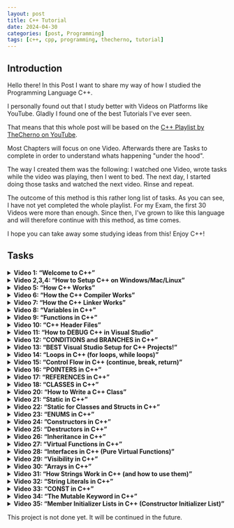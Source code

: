 ```yaml
---
layout: post
title: C++ Tutorial
date: 2024-04-30
categories: [post, Programming]
tags: [c++, cpp, programming, thecherno, tutorial]
---
```


## Introduction

Hello there!
In this Post I want to share my way of how I studied the Programming Language C++.

I personally found out that I study better with Videos on Platforms like YouTube. Gladly I found one of the best Tutorials I've ever seen.

That means that this whole post will be based on the [C++ Playlist by TheCherno on YouTube](https://www.youtube.com/playlist?list=PLlrATfBNZ98dudnM48yfGUldqGD0S4FFb).

Most Chapters will focus on one Video. Afterwards there are Tasks to complete in order to understand whats happening "under the hood".

The way I created them was the following:
I watched one Video, wrote tasks while the video was playing, then I went to bed.
The next day, I started doing those tasks and watched the next video. Rinse and repeat.

The outcome of this method is this rather long list of tasks. As you can see, I have not yet completed the whole playlist. For my Exam, the first 30 Videos were more than enough. Since then, I've grown to like this language and will therefore continue with this method, as time comes.

I hope you can take away some studying ideas from this! Enjoy C++!


## Tasks

<details>
  <summary><b>Video 1: “Welcome to C++”</b></summary>
  <ul>
    <li>Get your heat up to learn C++</li>
    <li>You will make data structures that are faster than the standard library one’s? like Whaaaaaaat</li>
  </ul>
</details>


<details>
  <summary><b>Video 2,3,4: “How to Setup C++ on Windows/Mac/Linux” </b></summary>
  <ul>
    <li>Set up your favourite IDE. (Video uses Visual Studio, I chose CLion, but VSC is a good free option too)</li>
    <li>Write a simple Hello World program with a button press prompt at the end</li>
    <li>Check where to disable optimization and do so</li>
  </ul>
</details>

<details>
  <summary><b>Video 5: “How C++ Works”</b></summary>
  <ul>
    <li>Understand what ‘#include’ does</li>
    <li>Learn what an ‘entry function’ is and how it’s called in C++</li>
    <li>Identify which files of a project get compiled (cpp files, hpp files do not; they only get included)</li>
    <li>Create a bug in your code</li>
    <li>Learn the output of the compiler to identify the location of the bug</li>
    <li>Compile a single cpp file (so a .obj file is created; in my case, a .o file was created)</li>
    <li>Create a wrapper function for ‘std::cout’</li>
    <li>Move this function to a new cpp file and compile it</li>
    <li>Write a declaration for the wrapper function in ‘main.cpp’</li>
    <li>Compile and run everything</li>
    <li>Rename the wrapper function only in the new file to see what errors will occur</li>
    <li>Fix the bug and observe what .obj files are created</li>
  </ul>
</details>

<details>
  <summary><b>Video 6: “How the C++ Compiler Works”</b></summary>
    <ul>
      <li>Add new file “Math.cpp”</li>
      <li>Create a multiply function with two parameters that returns the multiplication</li>
      <li>Create a new file EndBrace.hpp with the only content being a ‘&#125;’</li>
      <li>Remove the ‘&#125;’ from the ‘Math.cpp’</li>
      <li>Run the code to see the error</li>
      <li>Fix the bug by including ‘EndBrace.hpp’</li>
      <li>Use the compiler, so it outputs the preprocessed file (.i file)</li>
      <li>Remove the weird include and replace it with a proper &#125;</li>
      <li>Create a Define ‘INTEGER int’ and replace all occurrences with this define</li>
      <li>Create and look at the preprocessed file</li>
      <li>Create a ‘#if 1’ before the function, as well as a ‘#endif’ after the function</li>
      <li>Create and look at the preprocessed file</li>
      <li>Change it to ‘#if 0’ and look at the preprocessed file</li>
      <li>Include ‘&lt;iostream&gt;’ and look at the preprocessed file</li>
      <li>Fix all the weird stuff in ‘Math.cpp’ and create an object file from it</li>
      <li>Use the compiler so the object file gets converted to a .asm file (Assembler, in my case, .s file)</li>
      <li>Briefly get an overview of the .asm file</li>
      <li>Make your code be more efficient by returning the a*b directly instead of a variable first</li>
      <li>Check the differences in the .asm file</li>
      <li>Turn on optimization and check the differences in the .asm file</li>
      <li>Change the multiplication to be two specific numbers instead of parameters and check the .asm file without optimization</li>
      <li>Create a new Function ‘Log’ that instead of printing out the passed message, simply returns it</li>
      <li>Call the function before the multiplication. Return value is not used.</li>
      <li>Check the .asm file without, then with optimization</li>
    </ul>
</details>

<details>
  <summary><b>Video 7: “How the C++ Linker Works”</b></summary>
  <ul>
    <li>Make sure the Log() and Multiply() functions from before exist</li>
    <li>Build project without main() function</li>
    <li>Create main function, then build again</li>
    <li>Print some multiplication on screen, then do a cin() to preserve the window. Run the code by executing its binary</li>
    <li>Create a linking error (e.g., by renaming the definition of the Log() function to Logr())</li>
    <li>Comment out where Log() is called</li>
    <li>Notice that the code builds</li>
    <li>Change the comment to be where Multiply is called</li>
    <li>Notice that the code doesn’t build despite the code still not actually being called (because it could be called somewhere else)</li>
    <li>Make the function static, notice that it does build again. (Because static makes it so that this code only exists for this translation unit)</li>
    <li>Remove all weird stuff (renaming functions, static stuff, make it nice and tidy again)</li>
    <li>Copy the definition of the Log function into Math.cpp to see that everything does compile, but does not link due to two definitions of the same function (Works for me on M1 MacBook wtf)</li>
    <li>Fix the bug by removing the double definition.</li>
    <li>Create a new file called Log.cpp</li>
    <li>Create a function InitLog() here that just calls Log and include “Log.h” so it will work</li>
    <li>In Math.h remove the Log.h declaration, instead include Log.h to make it work</li>
    <li>Try to understand why this causes an error</li>
    <li>Fix 1: Make Log() static, therefore each file will have their own Log() function</li>
    <li>Fix 2: Make Log() inline, therefore copying Log()’s body into each time it is called, essentially doing the same as Fix 1 but with less Callstack</li>
    <li>Fix 3: (probably the best fix for now) make it so, that the Log() function is not in two Translation unity (Math.cpp, Log.cpp) but is only in one.</li>
    <li>Move the Log function into Log.cpp and change the body in the .h file to only be a declaration. Therefore the body is only in one translation unit</li>
  </ul>
</details>

<details>
  <summary><b>Video 8: “Variables in C++”</b></summary>
  <ul>
    <li>Create an integer, give it some value and print it</li>
    <li>After the print, assign it to some other value and print it again</li>
    <li>Understand the size of an integer and calculate its min and max value using a calculator</li>
    <li>Make an unsigned variable and play with it</li>
    <li>Make a char and give it the numeric value of some character using the ASCII table, then print it</li>
    <li>Change the datatype from char to short, print it again</li>
    <li>Create a float and give it the value 5.5</li>
    <li>Realize that you created a double and casted it into a float</li>
    <li>Actually set the 5.5 as a float</li>
    <li>Float 4 bytes; doubles 8 bytes</li>
    <li>Print the sizes of all datatypes you know using the sizeof() function (output in bytes)</li>
  </ul>
</details>

<details>
  <summary><b>Video 9: “Functions in C++”</b></summary>
  <ul>
    <li>Remove the silly multiply function and create an actual one, understanding what its return type is, as well as giving it two parameters that are multiplied and the result returned</li>
    <li>Call the multiply function in main(), store it in some variable and print it</li>
    <li>Copy the code block a couple of times, make it so it prints several different multiplications</li>
    <li>Write another function, logmult that does the same thing, but doesn’t return anything, only logs the result to the console</li>
    <li>Rewrite the code you copied to use the new logmult function, the code will be nice and tidy</li>
    <li>Play with the return type of the main method, notice that not returning anything works despite the return type being an int</li>
  </ul>
</details>

<details>
  <summary><b>Video 10: “C++ Header Files”</b></summary>
  <ul>
    <li>Of the new multiply function you just created in main, create a declaration above it without a body</li>
    <li>Create a math.h file, if it doesn’t exist yet, then move the declaration you just made into this file</li>
    <li>Include the header file in your main (notice that the declaration and definition can be in the same file, even if one of them is included)</li>
    <li>Understand what ‘#pragma once’ does. It’s a Headerguard that makes sure the header file is only included once into a translation unit. (Other Method #ifndef a, #endif)</li>
    <li>Add a header guard to all headers and see if it compiles</li>
    <li>How do you differentiate between standard C header files and standard C++ header files?</li>
  </ul>
</details>

<details>
  <summary><b>Video 11: “How to DEBUG C++ in Visual Studio”</b></summary>
  <ul>
    <li>Most IDE’s will have the features mentioned in this video</li>
    <li>Two major parts of debugging: Breakpoints and Memory</li>
    <li>The computer is always right (unless it's undefined behavior which you caused)</li>
    <li>Set a breakpoint at some “hello world” printing</li>
    <li>Play with “step into”, “step over”, “step out”</li>
    <li>Play with uninitialized memory</li>
    <li>Open up the memory view of your IDE (M1 Mac Memory View has some issues, will look into that later)</li>
    <li>Create a c string and put some stuff in it (no malloc, no memory management, just a const char* = “…”, watch the memory of that string and some memory around it. Does your IDE put information about corrupted memory around it?</li>
  </ul>
</details>

<details>
  <summary><b>Video 12: “CONDITIONS and BRANCHES in C++”</b></summary>
  <ul>
    <li>Create a simple integer, initialize it.</li>
    <li>Create a boolean that will be initialized to the result of a comparison, then print it</li>
    <li>Create an if statement that checks for that comparison, print something if true</li>
    <li>Inside an if, is “x == true” necessary? Why is “if x” enough?</li>
    <li>Change the variable so the code inside the if will not execute</li>
    <li>Check the assembly of the if statement, try to understand it (M1 assembly is weird, x86 was good to understand though)</li>
    <li>Which values represent false, which represent true?</li>
    <li>Experiment with if(1) and other values</li>
    <li>Use a pointer inside an if, what benefits does this have? (Uninitialized pointers, unset values,…)</li>
    <li>Check if the pointer is not a nullptr</li>
    <li>Play with an else statement</li>
    <li>Play with an else if statement</li>
    <li>Use the if(ptr), add an else if(“hello”) and some else clause</li>
    <li>Why is the check for “hello” not being executed? (Because the first if will be executed, therefore no else if is checked)</li>
    <li>When do you need curly brackets?</li>
    <li>Remove the else if clause, replace it with some if else struct that does the same. (Remove syntactic sugar, just to see its equivalent) [actually it's not even syntactic sugar, the else doesn’t need brackets as it only gets one argument, which is the whole following if clause]</li>
  </ul>
</details>

<details>
  <summary><b>Video 13: “BEST Visual Studio Setup for C++ Projects!”</b></summary>
  <ul>
    <li>(Since I use CLion, I’ll only add things that are generally a good idea)</li>
    <li>Manage your projects into subfolders, not all projects have to be in the Projects folder</li>
    <li>Create a basic new project</li>
    <li>Check its project folder structure. Find a purpose for all automatically generated folders</li>
    <li>Consider putting all your cpp/hpp files into a /src folder</li>
    <li>Code a simple hello world program, build it</li>
    <li>Check where the actual executable ended up</li>
    <li>Visual Studio differentiates between project folder and solution folder. Check if CLion (or your IDE) does something similar</li>
    <li>Check out your Project Properties and change them to your preferences (notice project specific preferences and global preferences)(global meaning your IDE’s instance, not the globe)</li>
  </ul>
</details>

<details>
  <summary><b>Video 14: “Loops in C++ (for loops, while loops)”</b></summary>
  <ul>
    <li>Call “hello world” 5 times</li>
    <li>Create a for loop that does the same, with only one call of hello world, that executes 5 times</li>
    <li>Alter the for loop so the code looks like this: for( ; i<5 ; )&#123;… Change the Code so that this will be equivalent to before</li>
    <li>Play with the condition that is left in the for loop. (e.g., make it a bool variable and change it within an if)</li>
    <li>Make an endless for loop</li>
    <li>Create a while loop that prints “hello world” 5 times</li>
    <li>Optional: Create an array(vector) with 10 elements that are filled with random numbers. Print them.</li>
    <li>Create a do-while loop that prints “hello world” 5 times</li>
  </ul>
</details>

<details>
  <summary><b>Video 15: “Control Flow in C++ (continue, break, return)”</b></summary>
  <ul>
    <li>What is ‘continue’ used for?</li>
    <li>What is ‘break’ used for?</li>
    <li>What is ‘return’ used for?</li>
    <li>Alter the for loop (Hello World) so that it “continues” at every second iteration (doesn’t print every second time)</li>
    <li>Check continue’s behavior in the debugger</li>
    <li>Replace continue with break (what’s happening?)</li>
    <li>Replace break with return 0, explain the behavior</li>
  </ul>
</details>

<details>
  <summary><b>Video 16: “POINTERS in C++”</b></summary>
  <ul>
    <li>This video will focus on Raw Pointers, not Smart Pointers</li>
    <li>What is a Pointer? (It's an Integer (just a Number) that is storing a memory address)</li>
    <li>Forget about types. Pointers are just integers, types are something that we invented as assistance</li>
    <li>Create a void pointer that is initialized with 0, then NULL, then nullptr</li>
    <li>What is the difference between those three? What do they mean?</li>
    <li>Create an integer, assign it some value</li>
    <li>Store the address of that integer as a pointer somewhere</li>
    <li>Check the value in memory view</li>
    <li>Change the pointer type to a double pointer (do some casting if necessary to avoid errors)</li>
    <li>Check its value again. What is different?</li>
    <li>Print the integer by using a pointer that points to it (dereference it)</li>
    <li>Create a void pointer that points to an integer</li>
    <li>Set its value by using the void pointer (why does this cause an error?)</li>
    <li>Remove the error by changing the pointer type to an int pointer (we told the compiler “trust me”)</li>
    <li>Print the newly set value to verify that it works</li>
    <li>Create 8 bytes of data on the heap (char* buffer = new char[8];)</li>
    <li>Set its memory to 0 (memset(buffer, 0, 8))</li>
    <li>At the end of the code, delete the allocated memory using delete[] buffer;</li>
    <li>What was it that we’ve been doing with this heap memory? What do pointers do here?</li>
    <li>Create a double-pointer that points to the address of buffer</li>
    <li>Use the memory view to get from your double pointer towards the values inside the buffer</li>
  </ul>
</details>

<details>
  <summary><b>Video 17: “REFERENCES in C++”</b></summary>
  <ul>
    <li>References are Pointers in disguise. Basically syntactic sugar to make code more readable</li>
    <li>References don’t take up storage by themselves, they always just reference an already existing variable. (unlike a pointer, you cannot create a reference out of thin air)</li>
    <li>Create an integer and assign it some value</li>
    <li>Create a reference to that integer</li>
    <li>The reference is now basically an alias, it only exists in the source code. The compiler handles it at compile time</li>
    <li>Set the reference to a new value, then print the original variable</li>
    <li>Create an increment function that takes an integer and simply increments it</li>
    <li>Note that the function does not actually change the argument</li>
    <li>Fix this function using your newly acquired knowledge about pointers</li>
    <li>Now change it to be passed by reference using references. Note that the resulting machine code is exactly the same, just the code looks a lot cleaner</li>
    <li>Try to create a reference that doesn’t reference anything (will not work because a reference is just an alias)</li>
  </ul>
</details>

<details>
  <summary><b>Video 18: “CLASSES in C++”</b></summary>
  <ul>
    <li>Object Oriented Programming</li>
    <li>Classes are a way to group data and/or functions together</li>
    <li>Create some variables that a player in a video game could have, like coordinates and speed</li>
    <li>Create a second player using this method</li>
    <li>Create a class player with those variables</li>
    <li>Create two players with the variables you set before, but now cleaner with the new datatype player</li>
    <li>Set the visibility of these member variables to public</li>
    <li>Create a function (not method) that changes the player's position by an argument * speed for both axes (pass the player by reference)</li>
    <li>Now improve this by making a method out of this and fix all new errors</li>
    <li>Technically all of this could be done without classes, they are (yet again) basically just syntactic sugar</li>
  </ul>
</details>

<details>
  <summary><b>Video 20: “How to Write a C++ Class”</b></summary>
  <ul>
    <li>Create a simple Log class</li>
    <li>Inside main, create a log instance and use a setLogLevel method (that doesn’t exist yet)</li>
    <li>Also call a Warn(const char * ) method, to be created</li>
    <li>Now create all necessary variables and methods (take visibility into account)</li>
    <li>Create member variables for LogLevelWarnings, type const int</li>
    <li>Create implement 3 methods, Warn() Error() and Info() that make sense for a logging application</li>
    <li>Add if’s to the methods according to the current log level</li>
    <li>Test your methods by calling them with different log levels</li>
  </ul>
</details>

<details>
  <summary><b>Video 21: “Static in C++”</b></summary>
  <ul>
    <li>Specifically, static outside of classes/structs</li>
    <li>Define a static variable of whatever type in its own .cpp file</li>
    <li>Define a normal variable of the same name in main.cpp, include the other variable by #include, print it and run the code</li>
    <li>Now remove the static keyword and try to compile again. What’s happening? (Linking error because the same global variable is trying to be linked twice)</li>
    <li>Remove the initialization of the variable in main, and add the “extern” keyword in front of the variable in main.cpp. (also remove the #include ) What’s happening?</li>
    <li>Now add the static keyword again, explain the error</li>
    <li>What’s the takeaway with static? When should it be used? (Answer: As often as you can, whenever the function/variable is only used within one translation unit, e.g., internal functions/variables)</li>
  </ul>
</details>

<details>
  <summary><b>Video 22: “Static for Classes and Structs in C++”</b></summary>
  <ul>
    <li>Create a struct called Entity, give it two integers (could also be a class, struct has been chosen for visibility reasons. Remember what changes?)</li>
    <li>Create two instances of that struct, first time accessing it normally, second time using an initializer. (Entity e &#123;…)</li>
    <li>Add a printing method to the struct</li>
    <li>Print both instances using your print method</li>
    <li>Change the two integers to be static integers</li>
    <li>Fix the errors with the initializer by changing their values like you did the first instance</li>
    <li>An error will occur. Fix this by initializing values to the class by adding this: “int Entity::x;” just above main() (for both variables)</li>
    <li>Run the code, understand the output</li>
    <li>Change the way you assign values to the two integers, from &lt;object&gt;.x to Entity::x (using its namespace instead of an instance)</li>
    <li>That's it for variables, now on to methods</li>
    <li>Change the print method to be static. (This is also a good idea, since the two integers are also static)</li>
    <li>Now change the way the method is called, similar to the variable</li>
    <li>Now the code makes a lot more sense too.</li>
    <li>Remove the instances of Entity, they are not used anyways. Does the code still run?</li>
    <li>Remove the static from the two integers, understand the error.</li>
    <li>Add static to the variables again</li>
    <li>(TheCherno casually explains that classes themselves are just syntactic sugar. All non-static methods are just functions that have a hidden first parameter, being its object. Static methods do not have that hidden parameter, so they too, are just functions in a different namespace. My mind is officially blown.)</li>
  </ul>
</details>

<details>
  <summary><b>Video 23: “ENUMS in C++”</b></summary>
  <ul>
    <li>Create 3 global integers, A=0, B=1, C=2</li>
    <li>In main, create an int value, set it to b</li>
    <li>Create an if, checking if the value is b, inside the if, do something cool</li>
    <li>Now, since these are just integers, they can be changed and messed with. Also they are not grouped. Enums will fix that</li>
    <li>Change the global variables to lowercase</li>
    <li>Create an enum containing A,B,C named whatever you want</li>
    <li>Change the type of value to be of your enum, play around with it. (See, that it's just integers after all, they’re basically just named)</li>
    <li>Play around with setting the values inside the enum manually</li>
    <li>Change the type of the enums from int to unsigned char</li>
    <li>Play around with other datatypes, why do some fail?</li>
    <li>Change the type to char, and leave it for now</li>
    <li>Inside the Log class we defined earlier, change the Log Levels to be an enum instead of const int’s</li>
    <li>Change the types of the levels to actually be the levels. Why is that a good idea? (To restrict false values. Easy to get around, but better than before)</li>
    <li>Fix all bugs that may have occurred</li>
    <li>Notice that if the enum variable is named the same thing as a method of the class, an error will occur. To fix this, add a Prefix of the Enum’s name to all variables. Good Practice according to TheCherno</li>
  </ul>
</details>

<details>
  <summary><b>Video 24: ”Constructors in C++”</b></summary>
  <ul>
    <li>Create a Class Entity, with two floats and a print method that prints the two values nicely</li>
    <li>Instantiate an object in main and print it</li>
    <li>Run the code. Notice that the values are randomly set</li>
    <li>Create an init method that initializes the values of the entity</li>
    <li>Rename the method so it's a constructor with no parameters</li>
    <li>Notice that the code is now clean and we don’t get random values anymore</li>
    <li>Create a constructor with two parameters that will initialize the values of Entity</li>
    <li>Use this new constructor</li>
    <li>Create a new class that only has one static method, what it does is up to you</li>
    <li>Try to find two ways to prohibit instantiating an object from that class (Solution: make the constructor private or delete the default constructor)</li>
  </ul>
</details>

<details>
  <summary><b>Video 25: “Destructors in C++”</b></summary>
  <ul>
    <li>Used for uninitializing or clearing memory</li>
    <li>Create a destructor for the Entity class, that std::cout’s us when the object is destroyed</li>
    <li>Create an object, print it, and destroy it</li>
    <li>Manually call the destructor, check the output (The destructor is actually called twice then, Cherno doesn’t tell us whether the object is actually destroyed on the first call, or the second call, but only the second one makes sense. So manually calling the destructor does not actually destroy the Object! However, the destruction of the object calls the destructor first)</li>
  </ul>
</details>

<details>
  <summary><b>Video 26: “Inheritance in C++”</b></summary>
  <ul>
    <li>Rename the Entity struct to StructEntity, so it doesn’t bother us here</li>
    <li>Create an Entity Class with two floats, and a move method that allows the entity to move</li>
    <li>Create a class Player that also has two floats, a move method but in addition to that, a const char* name, as well as a printName method</li>
    <li>Now let's clean this up by using Inheritance</li>
    <li>Make Player inherit from Entity, making it both a Player and an Entity</li>
    <li>Remove the duplicated code, as it is no longer necessary</li>
    <li>In main, create a player, set its name, and print it</li>
    <li>Also, move the player. See that the inherited methods do work</li>
    <li>Inheritance is used to extend from a base class, add functionality</li>
    <li>Check the size of your classes using sizeof(), also play around with member variables and methods</li>
  </ul>
</details>

<details>
  <summary><b>Video 27: “Virtual Functions in C++”</b></summary>
  <ul>
    <li>Set the name of your player class to private</li>
    <li>In Entity, create a printName method that prints some name</li>
    <li>Adjust the constructor of Player, so that the name is passed and set</li>
    <li>In main, create an Entity, print its name. Also create a player, also print its name</li>
    <li>Create an Entity pointer, but set it to the player, print its name (using ->). What's wrong? (Method of the Type is called)</li>
    <li>Make the printName method in Entity virtual. What does that do? (Ensures that a vtable is generated, that looks for overridden methods)</li>
    <li>Optionally, but good practice, add an override to the method in Player, marking it as a method that overrides another (that just helps the developer see mistakes, if the method does not actually overrides something)</li>
  </ul>
</details>

<details>
  <summary><b>Video 28: “Interfaces in C++ (Pure Virtual Functions)”</b></summary>
  <ul>
    <li>Change the virtual method in Entity to be a pure virtual function (has to be implemented by subclasses and prohibits instantiation of entities) (instead of body, do = 0;)</li>
    <li>Create a global method called Print(??? obj)</li>
    <li>In the body, print the name, by using GetClassName() that returns a std::string</li>
    <li>Call the ??? type Printable</li>
    <li>Create a class Printable</li>
    <li>Create a pure virtual function GetClassName</li>
    <li>Make Entity inherit from Printable (Its basically an Interface, however its not officially called an interface)</li>
    <li>Fix any errors by implementing everything necessary</li>
  </ul>
</details>

<details>
  <summary><b>Video 29: “Visibility in C++”</b></summary>
  <ul>
    <li>No effect on Performance, etc</li>
    <li>What are the 3 Visibilities in C++? (public, private, protected)</li>
    <li>Try to access the private members of entity</li>
    <li>Notice, that you cannot access the private members of entity, even within player</li>
    <li>Switch the visibility of the x, y variables in entity to protected</li>
    <li>Notice that you can now access the variables from player, but not main</li>
    <li>Visibility only dictates how a class should be used, not a definite rule</li>
  </ul>
</details>

<details>
  <summary><b>Video 30: “Arrays in C++”</b></summary>
  <ul>
    <li>Create an Array of 5 Integers</li>
    <li>Initialize the first and last element by accessing them directly</li>
    <li>Print the first element, then print the array without accessing an element</li>
    <li>Try to access invalid elements, like -1 or 5</li>
    <li>Create a for loop that initializes all elements of the array to the value 2</li>
    <li>View the variables in memory view</li>
    <li>Create a pointer equal to the array</li>
    <li>Set the third element of the array to the value 5</li>
    <li>Rewrite the line using pointer arithmetic instead of the third element</li>
    <li>Check if that worked. Solution: (*(ptr+2) = 5;)</li>
    <li>Create another array using an int* and initialize it using new (using the heap, instead of the stack)</li>
    <li>Delete the array at the end of your code using delete[]</li>
    <li>Use a for loop to initialize the memory</li>
    <li>Create a class ArrayHandler that does everything the array did on the heap</li>
    <li>Create a constructor that initializes the memory to the value 2</li>
    <li>Find your array using the memory view</li>
    <li>Within the constructor, create a stack array and print its size using sizeof(), dividing by the size of the datatype. Result will be the count of the array (it knows it due to the stack offset)</li>
    <li>Swap the stack array with the heap array. What changes? (Sizeof heap array is a pointer, so the whole math is off)</li>
    <li>Good practice: remove the magic number by creating an int size = 5; pass that size.</li>
    <li>See the error, fix it by adding static const to the variable. (Variable has to be set at compile time, so it cannot be a variable but has to be const (and static for some reason) (i had no error, huh)</li>
    <li>Also put this const into the for loops</li>
  </ul>
</details>

<details>
  <summary><b>Video 31: “How Strings Work in C++ (and how to use them)”</b></summary>
  <ul>
    <li>What is a string? (A group of characters, essentially a text)</li>
    <li>Create a const char* and set it to some string (c style)</li>
    <li>Why do we prefer using const here? (Strings are immutable and editing it creates a new string all the time)</li>
    <li>Try altering a const string (notice the error)</li>
    <li>Check the String in Memory view. What is its encoding?</li>
    <li>In memory view, spot the Nullbyte. Why does it exist?</li>
    <li>Recreate your string using a char array, not setting the Nullbyte at the end</li>
    <li>Print your new string. What's happening? (CLang appears to put a nullbyte at the end anyways…)</li>
    <li>Add a Nullbyte at the end of your recreated string. (Use two methods, either numeric 0, or /0. They are identical in memory)</li>
    <li>Remove the recreated array</li>
    <li>Switch the c-style string to be std::string, fix all errors if any occur</li>
    <li>Play around with the #include’s, notice that &lt;iostream&gt; does have a definition of std::string, but std::cout << operator is overloaded in &lt;string&gt;, so we need to include both (didn’t need that on my mac)</li>
    <li>Check what methods are available for std::string. Play with them</li>
    <li>Check the cppreference for these methods, learn to read a documentation</li>
    <li>Try to initialize your string by adding “stringa” + “stringb”, something like that</li>
    <li>Fix this by appending to the string a line later (string +=…)</li>
    <li>Or, fix this by calling the std::string constructor on either the first or the second string. Try both</li>
    <li>Use the cpp reference to implement some kind of “find substring in string” method that returns a bool. (Try using npos, if you feel fancy)</li>
    <li>Create a global print function that takes in a std::string and prints it, with endl</li>
    <li>Notice, that always when this is called, the string is copied as we pass it in by value</li>
    <li>Fix this by passing a const reference instead</li>
  </ul>
</details>

<details>
  <summary><b>Video 32: “String Literals in C++”</b></summary>
  <ul>
    <li>What is a string literal? (A String in code within double quotes)</li>
    <li>Assign a std::string to some string literal</li>
    <li>Why is the size 1 larger than the literal?</li>
    <li>Change the type of the string to be a const char [yoursize]</li>
    <li>Change one character to a \0 somewhere within the string (note that \0 is just 1 ascii symbol, so only one character)</li>
    <li>Print the length of the string by using strlen(). Understand the output</li>
    <li>Edit the char array afterwards, (remove const if necessary) check if that works</li>
    <li>Now change the char array to be a char*. What has changed? Why is the String now no longer editable?</li>
    <li>Change the char * to const char *, as it is best practice for reasons you gave in the previous task</li>
    <li>Change the char* type to a wchar_t* (prefix the literal with L, like L”hello” )</li>
    <li>Change the char* type to a char8_t* (no prefix needed, as this is the default)</li>
    <li>Change the char* type to a char16_t* (prefix u)</li>
    <li>Change the char* type to a char32_t* (prefix U)</li>
    <li>Think of a reason when this might be a good idea</li>
    <li>Are string literals of any type only in read-only memory? (yes, even if its not const, the literal is still in read-only and a new one is created when the altering happens)</li>
  </ul>
</details>

<details>
  <summary><b>Video 33: “CONST in C++”</b></summary>
  <ul>
    <li>Const is a promise, there are ways to break that promise</li>
    <li>Create a const int (like MAX_AGE,…) on the stack</li>
    <li>Create an integer on the heap</li>
    <li>Set this integer to some value, then print it</li>
    <li>Now, make the int * point to the const int. (Casting will be required) (compiler did not allow to overwrite the value, due to discarded qualifiers)</li>
    <li>We now technically have access to this const and we can change it. (Will cause crashes on some systems)</li>
    <li>What does const here?: const int* a = new int; (cant change the contents of the pointer, however we can still make the pointer point to something else)</li>
    <li>What does const here?: int* const a = new int; (can change the values, however cannot reassign the pointer to point somewhere else)</li>
    <li>What does const here?: const int* const a = new int; (cannot change the pointer, nor the value)</li>
    <li>Okay, that's for variables. Now to classes and methods</li>
    <li>Create a simple class Entity, with two variables, getters and setters</li>
    <li>Add a const to a getter, after the method name</li>
    <li>What did that do? What is now promised? (no modification of the class object)</li>
    <li>It's good practice to always mark methods const that don’t modify the object, as new const methods can only call other const methods</li>
    <li>What if we want a method to be const, but for some reason a variable still has to change, is there a way around that?</li>
    <li>Yes, add mutable to a member variable, meaning it can be changed even by const methods</li>
  </ul>
</details>

<details>
  <summary><b>Video 34: “The Mutable Keyword in C++”</b></summary>
  <ul>
    <li>Create a class Entity with a std::string name, and a getter. Make the getter const</li>
    <li>In main, create an object of this entity class, make it const</li>
    <li>Call the const method</li>
    <li>Now remove the const from the method, why does this fail?</li>
    <li>Create an int that counts how many times the const method is called</li>
    <li>Now, the const is making trouble, as we are modifying the object</li>
    <li>Make the int mutable, fixing this issue</li>
    <li>That's it with mutable for classes. Now onto lambdas. (will be covered in detail in some other video)</li>
    <li>A lambda is like a throwaway function that we can assign to a variable</li>
  </ul>
</details>

<details>
  <summary><b>Video 35: “Member Initializer Lists in C++ (Constructor Initializer List)”</b></summary>
  <ul>
    <li>Adding to the Mutable.cpp, add two constructors to the Entity class, a default one and one that passes a string reference</li>
    <li>Make sure both constructors work by testing them</li>
    <li>Now change the constructors to be empty, initialize them using an initializer list</li>
    <li>Make sure the initializer list is always in order with the member variables!</li>
    <li>Unfinished</li>
  </ul>
</details>
 
 This project is not done yet. It will be continued in the future.